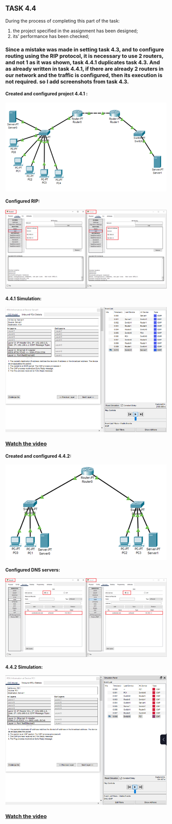 ## TASK 4.4
During the process of completing this part of the task:
1) the project specified in the assignment has been designed; 
2) its' performance has been checked;
### Since a mistake was made in setting task 4.3, and to configure routing using the RIP protocol, it is necessary to use 2 routers, and not 1 as it was shown, task 4.4.1 duplicates task 4.3. And as already written in task 4.4.1, if there are already 2 routers in our network and the traffic is configured, then its execution is not required. so I add screenshots from task 4.3. 
#### Created and configured project 4.4.1 :
![](https://github.com/Dudnique/DevOps_online_Kyiv_2021Q2/blob/main/m4/task4.4%20bonus/4.3%20scheme.png)
#### Configured RIP:
![](https://github.com/Dudnique/DevOps_online_Kyiv_2021Q2/blob/main/m4/task4.4%20bonus/RIP%20configuration.png)
#### 4.4.1 Simulation:
![](https://github.com/Dudnique/DevOps_online_Kyiv_2021Q2/blob/main/m4/task4.4%20bonus/4.3%20simulation.png)
### [Watch the video](https://www.youtube.com/watch?v=th4-msYD8ME)
#### Created and configured 4.4.2:
![](https://github.com/Dudnique/DevOps_online_Kyiv_2021Q2/blob/main/m4/task4.4%20bonus/4.4.2%20scheme.png)
#### Configured DNS servers:
![](https://github.com/Dudnique/DevOps_online_Kyiv_2021Q2/blob/main/m4/task4.4%20bonus/4.4.2%20DNS%20configuration.png)
#### 4.4.2 Simulation:
![](https://github.com/Dudnique/DevOps_online_Kyiv_2021Q2/blob/main/m4/task4.4%20bonus/4.4.2%20simulation.png)
### [Watch the video](https://www.youtube.com/watch?v=ujNZrwbE55c)
